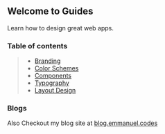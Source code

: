 ## Welcome to Guides 

Learn how to design great web apps.

### Table of contents 

> - [Branding](/branding/basics)
> - [Color Schemes](/branding/colors)
> - [Components](/branding/components)
> - [Typography](/branding/typography)
> - [Layout Design](/branding/layout-design)


### Blogs

Also Checkout my blog site at [blog.emmanuel.codes](https://blog.emmanuel.codes)